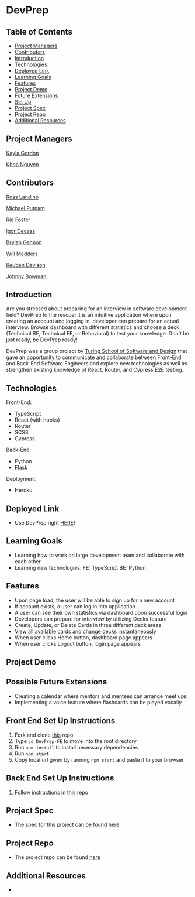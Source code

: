 # DevPrep

## Table of Contents
- [Project Managers](#project-managers)
- [Contributors](#contributors)
- [Introduction](#introduction)
- [Technologies](#technologies)
- [Deployed Link](#deployed-link)
- [Learning Goals](#learning-goals)
- [Features](#features)
- [Project Demo](#project-demo)
- [Future Extensions](#possible-future-extensions)
- [Set Up](#set-up)
- [Project Spec](#project-spec)
- [Project Repo](#project-repo)
- [Additional Resources](#additional-resources)

## Project Managers
[Kayla Gordon](https://github.com/kaylagordon)

[Khoa Nguyen](https://gist.github.com/Omegaeye)

## Contributors
[Ross Landino](https://github.com/mrlandino)

[Michael Putnam](https://github.com/michaelputnam67)

[Rio Foster](https://github.com/friotious)

[Igor Decess](https://github.com/userigorgithub)

[Brylan Gannon](https://github.com/B-gann21)

[Will Medders](https://github.com/wmedders21)

[Reuben Davison](https://github.com/Reuben-Davison)

[Johnny Bowman](https://github.com/johnny-bowman)

## Introduction
Are you stressed about preparing for an interview in software development field? DevPrep to the rescue! It is an intuitive application where upon creating an account and logging in, developer can prepare for an actual interview. Browse dashboard with different statistics and choose a deck (Technical BE, Technical FE, or Behavioral) to test your knowledge. Don't be just ready, be DevPrep ready!

DevPrep was a group project by [Turing School of Software and Design](https://turing.edu/) that gave an opportunity to communicate and collaborate between Front-End and Back-End Software Engineers and explore new technologies as well as strengthen existing knowledge of React, Router, and Cypress E2E testing.

## Technologies
Front-End:
- TypeScript
- React (with hooks)
- Router
- SCSS
- Cypress

Back-End:
- Python
- Flask

Deployment:
- Heroku

## Deployed Link
- Use DevPrep right [HERE]()!

## Learning Goals
- Learning how to work on large development team and collaborate with each other
- Learning new technologies:
FE: TypeScript
BE: Python

## Features
- Upon page load, the user will be able to sign up for a new account
- If account exists, a user can log in into application
- A user can see their own statistics via dashboard upon successful login
- Developers can prepare for interview by utilizing Decks feature
- Create, Update, or Delete Cards in three different deck areas
- View all available cards and change decks instantaneously
- When user clicks Home button, dashboard page appears
- When user clicks Logout button, login page appears

## Project Demo





## Possible Future Extensions
- Creating a calendar where mentors and mentees can arrange meet ups
- Implementing a voice feature where flashcards can be played vocally

## Front End Set Up Instructions
1. Fork and clone [this](https://github.com/2201-DevPrep/DevPrep-FE) repo
2. Type `cd DevPrep-FE` to move into the root directory
3. Run `npm install` to install necessary dependencies
4. Run `npm start`
5. Copy local url given by running `npm start` and paste it to your browser

## Back End Set Up Instructions
1. Follow instructions in [this](https://github.com/2201-DevPrep/DevPrep-BE) repo

## Project Spec
- The spec for this project can be found [here](https://mod4.turing.edu/projects/capstone/)

## Project Repo
- The project repo can be found [here](https://github.com/2201-DevPrep)

## Additional Resources
- 
